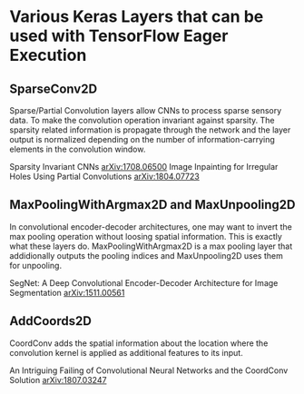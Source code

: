 # Various Keras Layers that can be used with TensorFlow Eager Execution

## SparseConv2D
Sparse/Partial Convolution layers allow CNNs to process sparse sensory data. To make the convolution operation invariant against sparsity. The sparsity related information is propagate through the network and the layer output is normalized depending on the number of information-carrying elements in the convolution window.

Sparsity Invariant CNNs [arXiv:1708.06500](https://arxiv.org/abs/1708.06500) 
Image Inpainting for Irregular Holes Using Partial Convolutions [arXiv:1804.07723](https://arxiv.org/abs/1804.07723)

## MaxPoolingWithArgmax2D and MaxUnpooling2D
In convolutional encoder-decoder architectures, one may want to invert the max pooling operation without loosing spatial information. This is exactly what these layers do. MaxPoolingWithArgmax2D is a max pooling layer that addidionally outputs the pooling indices and MaxUnpooling2D uses them for unpooling.

SegNet: A Deep Convolutional Encoder-Decoder Architecture for Image Segmentation [arXiv:1511.00561](http://arxiv.org/abs/1511.00561)

## AddCoords2D
CoordConv adds the spatial information about the location where the convolution kernel is applied as additional features to its input.

An Intriguing Failing of Convolutional Neural Networks and the CoordConv Solution [arXiv:1807.03247](https://arxiv.org/abs/1807.03247)
